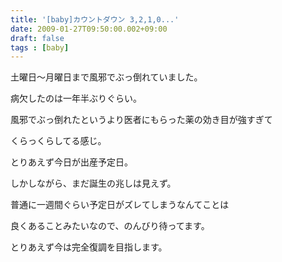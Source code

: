 ```yaml
---
title: '[baby]カウントダウン 3,2,1,0...'
date: 2009-01-27T09:50:00.002+09:00
draft: false
tags : [baby]
---
```


土曜日～月曜日まで風邪でぶっ倒れていました。

病欠したのは一年半ぶりぐらい。

  

風邪でぶっ倒れたというより医者にもらった薬の効き目が強すぎて

くらっくらしてる感じ。

  

とりあえず今日が出産予定日。

  

しかしながら、まだ誕生の兆しは見えず。

  

普通に一週間ぐらい予定日がズレてしまうなんてことは

良くあることみたいなので、のんびり待ってます。

  

とりあえず今は完全復調を目指します。